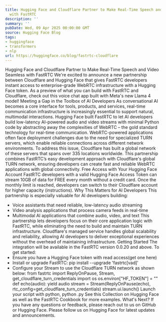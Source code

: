 ```yaml
---
title: Hugging Face and Cloudflare Partner to Make Real-Time Speech and Video Seamless
  with FastRTC
description: ''
summary: ''
pubDate: Wed, 09 Apr 2025 00:00:00 GMT
source: Hugging Face Blog
tags:
- huggingface
- transformers
- nlp
url: https://huggingface.co/blog/fastrtc-cloudflare
---
```


Hugging Face and Cloudflare Partner to Make Real-Time Speech and Video Seamless with FastRTC
We're excited to announce a new partnership between Cloudflare and Hugging Face that gives FastRTC developers instant access to enterprise-grade WebRTC infrastructure with a Hugging Face token.
As a preview of what you can build with FastRTC and Cloudflare, check out this voice chat app built with Meta's new Llama 4 model!
Meeting a Gap in the Toolbox of AI Developers
As conversational AI becomes a core interface for tools, products, and services, real-time communication infrastructure is increasingly essential to support natural, multimodal interactions. Hugging Face built FastRTC to let AI developers build low-latency AI-powered audio and video streams with minimal Python code by abstracting away the complexities of WebRTC – the gold standard technology for real-time communication.
WebRTC-powered applications often face deployment challenges due to the need for specialized TURN servers, which enable reliable connections across different network environments. To address this issue, Cloudflare has built a global network of these servers that spans over 335 locations worldwide.
This partnership combines FastRTC’s easy development approach with Cloudflare's global TURN network, ensuring developers can create fast and reliable WebRTC applications with global connectivity.
Free Access with Your Hugging Face Account
FastRTC developers with a valid Hugging Face Access Token can stream 10GB of data for FREE every month without a credit card. Once the monthly limit is reached, developers can switch to their Cloudflare account for higher capacity (instructions).
Why This Matters for AI Developers
This partnership is especially valuable for AI developers building:
- Voice assistants that need reliable, low-latency audio streaming
- Video analysis applications that process camera feeds in real-time
- Multimodal AI applications that combine audio, video, and text
This partnership lets developers focus on their core application logic with FastRTC, while eliminating the need to build and maintain TURN infrastructure. Cloudflare's managed service handles global scalability and reliability, allowing AI developers to deliver exceptional experiences without the overhead of maintaining infrastructure.
Getting Started
The integration will be available in the FastRTC version 0.0.20
and above. To get started:
- Ensure you have a Hugging Face token with read access(get one here)
- Install or upgrade FastRTC:
pip install --upgrade 'fastrtc[vad]'
- Configure your Stream to use the Cloudflare TURN network as shown below:
from fastrtc import ReplyOnPause, Stream, get_cloudflare_turn_credentials
import os
os.environ["HF_TOKEN"] = "<your-hf-token>"
def echo(audio):
yield audio
stream = Stream(ReplyOnPause(echo),
rtc_config=get_cloudflare_turn_credentials)
stream.ui.launch()
Launch your script with python, python <name of your script>.py
See this Collection on Hugging Face as well as the FastRTC Cookbook for more examples.
What's Next?
If you have any questions or feedback, please reach out to us on GitHub or Hugging Face. Please follow us on Hugging Face for latest updates and announcements.